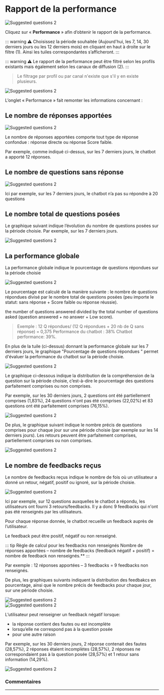 # Rapport de la performance

<div class="image_center">
  <img :src="$withBase('/assets/img/fr/tableaux_de_bord/performance1.png')" alt="Suggested questions 2">
</div>


Cliquez sur « **Performance** » afin d’obtenir le rapport de la performance.

::: warning ⚠️
Choisissez la période souhaitée (Aujourd'hui, les 7, 14, 30 derniers jours ou les 12 derniers mois) en cliquant en haut à droite sur le filtre (1). Ainsi les tuiles correspondantes s’afficheront.
:::

::: warning ⚠️
Le rapport de la performance peut être filtré selon les profils existants mais également selon les canaux de diffusion (2).
:::

>Le filtrage par profil ou par canal n'existe que s'il y en existe plusieurs.

<div class="image_center">
  <img :src="$withBase('/assets/img/fr/tableaux_de_bord/performance2.png')" alt="Suggested questions 2">
</div>


L’onglet « Performance » fait remonter les informations concernant :

## Le nombre de réponses apportées

<div class="image_center">
  <img :src="$withBase('/assets/img/fr/tableaux_de_bord/performance3.jpg')" alt="Suggested questions 2">
</div>



Le nombre de réponses apportées comporte tout type de réponse confondue : réponse directe ou réponse Score faible.

Par exemple, comme indiqué ci-dessus, sur les 7 derniers jours, le chatbot a apporté 12 réponses.

## Le nombre de questions sans réponse

<div class="image_center">
  <img :src="$withBase('/assets/img/fr/tableaux_de_bord/performance4.jpg')" alt="Suggested questions 2">
</div>


Ici par exemple, sur les 7 derniers jours, le chatbot n’a pas su répondre à 20 questions

## Le nombre total de questions posées

Le graphique suivant indique l’évolution du nombre de questions posées sur la période choisie. Par exemple, sur les 7 derniers jours.

<div class="image_center">
  <img :src="$withBase('/assets/img/fr/tableaux_de_bord/performance5.png')" alt="Suggested questions 2">
</div>



## La performance globale

La performance globale indique le pourcentage de questions répondues sur la période choisie

<div class="image_center">
  <img :src="$withBase('/assets/img/fr/tableaux_de_bord/performance6.jpg')" alt="Suggested questions 2">
</div>



Le pourcentage est calculé de la manière suivante : le nombre de questions répondues divisé par le nombre total de questions posées (peu importe le statut: sans réponse + Score faible ou réponse réussie).

the number of questions answered divided by the total number of questions asked (question answered + no answer + Low score).

>Exemple : 12 Q répondues/ (12 Q répondues + 20 nb de Q sans réponse) = 0,375
>Performance du chatbot : 38%
>Chatbot performance: 39%.

En plus de la tuile (ci-dessus) donnant la performance globale sur les 7 derniers jours, le graphique "Pourcentage de questions répondues " permet d'évaluer la performance du chatbot sur la période choisie.

<div class="image_center">
  <img :src="$withBase('/assets/img/fr/tableaux_de_bord/performance7.png')" alt="Suggested questions 2">
</div>



Le graphique ci-dessous indique la distribution de la compréhension de la question sur la période choisie, c’est-à-dire le pourcentage des questions parfaitement comprises ou non comprises.

Par exemple, sur les 30 derniers jours, 2 questions ont été partiellement comprises (1,83%), 24 questions n'ont pas été comprises (22,02%) et 83 questions ont été parfaitement comprises (76,15%).

<div class="image_center">
  <img :src="$withBase('/assets/img/fr/tableaux_de_bord/performance8.png')" alt="Suggested questions 2">
</div>



De plus, le graphique suivant indique le nombre précis de questions comprises pour chaque jour sur une période choisie (par exemple sur les 14 derniers jours). Les retours peuvent être parfaitement comprises, partiellement comprises ou non comprises.

<div class="image_center">
  <img :src="$withBase('/assets/img/fr/tableaux_de_bord/performance9.png')" alt="Suggested questions 2">
</div>



## Le nombre de feedbacks reçus

Le nombre de feedbacks reçus indique le nombre de fois où un utilisateur a donné un retour, négatif, positif ou ignoré, sur la période choisie.

<div class="image_center">
  <img :src="$withBase('/assets/img/fr/tableaux_de_bord/performance10.jpg')" alt="Suggested questions 2">
</div>



Ici par exemple, sur 12 questions auxquelles le chatbot a répondu, les utilisateurs ont fourni 3 retours/feedbacks. Il y a donc 9 feedbacks qui n'ont pas été renseignés par les utilisateurs.

Pour chaque réponse donnée, le chatbot recueille un feedback auprès de l’utilisateur.

Le feedback peut être positif, négatif ou non renseigné.

::: tip Règle de calcul pour les feedbacks non renseignés
Nombre de réponses apportées – nombre de feedbacks (feedback négatif + positif) = nombre de feedback non renseignés.**
:::

Par exemple : 12 réponses apportées – 3 feedbacks = 9 feedbacks non renseignés.

De plus, les graphiques suivants indiquent la distribution des feedbakcs en pourcentage, ainsi que le nombre précis de feedbacks pour chaque jour, sur une période choisie.

<div class="image_center">
  <img :src="$withBase('/assets/img/fr/tableaux_de_bord/performance11.png')" alt="Suggested questions 2">
</div>


<div class="image_center">
  <img :src="$withBase('/assets/img/fr/tableaux_de_bord/performance12.png')" alt="Suggested questions 2">
</div>



L’utilisateur peut renseigner un feedback négatif lorsque:

-   la réponse contient des fautes ou est incomplète
-   lorsqu’elle ne correspond pas à la question posée
-   pour une autre raison

Par exemple, sur les 30 derniers jours, 2 réponse contenait des fautes (28,57%), 2 réponses étaient incomplètes (28,57%), 2 réponses ne correspondaient pas à la question posée (28,57%) et 1 retour sans information (14,29%).

<div class="image_center">
  <img :src="$withBase('/assets/img/fr/tableaux_de_bord/performance13.png')" alt="Suggested questions 2">
</div>



### Commentaires
---
<div id="disqus_thread"></div>

<script>

export default {
  mounted () {

    var disqus_config = function () {
      this.page.url = "https://docs.witivio.com";  // Replace PAGE_URL with your page's canonical URL variable
      this.page.identifier = "witivio_36"; // Replace PAGE_IDENTIFIER with your page's unique identifier variable
    };

(function() { // DON'T EDIT BELOW THIS LINE
var d = document, s = d.createElement('script');
s.src = 'https://docs-witivio.disqus.com/embed.js';
s.setAttribute('data-timestamp', +new Date());
(d.head || d.body).appendChild(s);
})();
  }
}
</script>